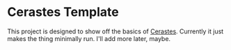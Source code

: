 # Cerastes Template

This project is designed to show off the basics of [Cerastes](https://github.com/nspitko/cerastes). Currently it just makes the thing minimally run. I'll add more later, maybe.